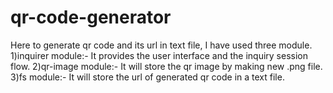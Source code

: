 # qr-code-generator
Here to generate qr code and its url in text file, I have used three module.
1)inquirer module:- It provides the user interface and the inquiry session flow.
2)qr-image module:- It will store the qr image by making new .png file.
3)fs module:- It will store the url of generated qr code in a text file.
